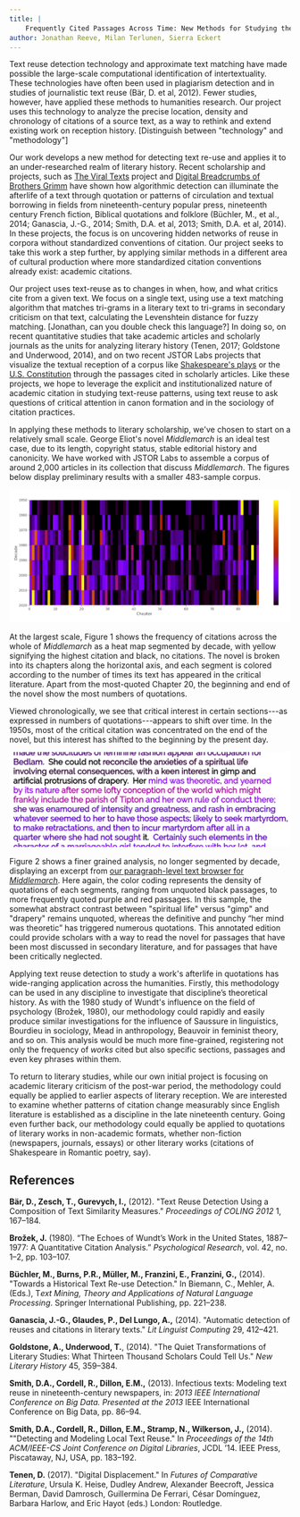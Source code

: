 ```yaml
---
title: |
	Frequently Cited Passages Across Time: New Methods for Studying the Critical Reception of Texts
author: Jonathan Reeve, Milan Terlunen, Sierra Eckert
---
```


Text reuse detection technology and approximate text matching have made possible the large-scale computational identification of intertextuality. These technologies have often been used in plagiarism detection and in studies of journalistic text reuse (Bär, D. et al, 2012). Fewer studies, however, have applied these methods to humanities research. Our project uses this technology to analyze the precise location, density and chronology of citations of a source text, as a way to rethink and extend existing work on reception history. [Distinguish between "technology" and "methodology"]

Our work develops a new method for detecting text re-use and applies it to an under-researched realm of literary history. Recent scholarship and projects, such as [The Viral Texts](http://viraltexts.org/) project and [Digital Breadcrumbs of Brothers Grimm](http://www.etrap.eu/digital-breadcrumbs-of-brothers-grimm/) have shown how algorithmic detection can illuminate the afterlife of a text through quotation or patterns of circulation and textual borrowing in fields from nineteenth-century popular press, nineteenth century French fiction, Biblical quotations and folklore (Büchler, M., et al., 2014; Ganascia, J.-G., 2014; Smith, D.A. et al, 2013; Smith, D.A. et al, 2014). In these projects, the focus is on uncovering hidden networks of reuse in corpora without standardized conventions of citation. Our project seeks to take this work a step further, by applying similar methods in a different area of cultural production where more standardized citation conventions already exist: academic citations. 

Our project uses text-reuse as to changes in when, how, and what critics cite from a given text. We focus on a single text, using use a text matching algorithm that matches tri-grams in a literary text to tri-grams in secondary criticism on that text, calculating the Levenshtein distance for fuzzy matching. [Jonathan, can you double check this language?] In doing so, on recent quantitative studies that take academic articles and scholarly journals as the units for analyzing literary history (Tenen, 2017; Goldstone and Underwood, 2014), and on two recent JSTOR Labs projects that visualize the textual reception of a corpus like [Shakespeare's plays](https://labs.jstor.org/shakespeare/) or the [U.S. Constitution](http://labs.jstor.org/constitution-site/) through the passages cited in scholarly articles.  Like these projects, we hope to leverage the explicit and institutionalized nature of academic citation in studying text-reuse patterns, using text reuse to ask questions of critical attention in canon formation and in the sociology of citation practices. 

In applying these methods to literary scholarship, we've chosen to start on a relatively small scale. George Eliot's novel _Middlemarch_ is an ideal test case, due to its length, copyright status, stable editorial history and canonicity. We have worked with JSTOR Labs to assemble a corpus of around 2,000 articles in its collection that discuss _Middlemarch_. The figures below display preliminary results with a smaller 483-sample corpus.

![Citation Frequency Heat Map for _Middlemarch_, by Decade](images/heatmap.png)

At the largest scale, Figure 1 shows the frequency of citations across the whole of _Middlemarch_ as a heat map segmented by decade, with yellow signifying the highest citation and black, no citations. The novel is broken into its chapters along the horizontal axis, and each segment is colored according to the number of times its text has appeared in the critical literature. Apart from the most-quoted Chapter 20, the beginning and end of the novel show the most numbers of quotations. 

Viewed chronologically, we see that critical interest in certain sections---as expressed in numbers of quotations---appears to shift over time. In the 1950s, most of the critical citation was concentrated on the end of the novel, but this interest has shifted to the beginning by the present day. 

![Citation Frequency Text Browser for _Middlemarch_](images/annotated2.png)

Figure 2 shows a finer grained analysis, no longer segmented by decade, displaying an excerpt from [our paragraph-level text browser for _Middlemarch_](http://xpmethod.plaintext.in/middlemarch-critical-histories/annotated.html). Here again, the color coding represents the density of quotations of each segments, ranging from unquoted black passages, to more frequently quoted purple and red passages. In this sample, the somewhat abstract contrast between "spiritual life" versus "gimp" and "drapery" remains unquoted, whereas the definitive and punchy “her mind was theoretic” has triggered numerous quotations. This annotated edition could provide scholars with a way to read the novel for passages that have been most discussed in secondary literature, and for passages that have been critically neglected.

Applying text reuse detection to study a work's afterlife in quotations has wide-ranging application across the humanities. Firstly, this methodology can be used in any discipline to investigate that discipline’s theoretical history. As with the 1980 study of Wundt's influence on the field of psychology (Brožek,  1980), our methodology could rapidly and easily produce similar investigations for the influence of Saussure in linguistics, Bourdieu in sociology, Mead in anthropology, Beauvoir in feminist theory, and so on. This analysis would be much more fine-grained, registering not only the frequency of *works* cited but also specific sections, passages and even key phrases within them.

To return to literary studies, while our own initial project is focusing on academic literary criticism of the post-war period, the methodology could equally be applied to earlier aspects of literary reception. We are interested to examine whether patterns of citation change measurably since English literature is established as a discipline in the late nineteenth century. Going even further back, our methodology could equally be applied to quotations of literary works in non-academic formats, whether non-fiction (newspapers, journals, essays) or other literary works (citations of Shakespeare in Romantic poetry, say).

## References

**Bär, D., Zesch, T., Gurevych, I.,** (2012). "Text Reuse Detection Using a Composition of Text Similarity Measures." *Proceedings of COLING 2012* 1, 167–184.

**Brožek, J.** (1980). “The Echoes of Wundt’s Work in the United States, 1887–1977: A Quantitative Citation Analysis.” *Psychological Research*, vol. 42, no. 1–2, pp. 103–107.

**Büchler, M., Burns, P.R., Müller, M., Franzini, E., Franzini, G.,** (2014). "Towards a Historical Text Re-use Detection." In Biemann, C., Mehler, A. (Eds.), T*ext Mining, Theory and Applications of Natural Language Processing*. Springer International Publishing, pp. 221–238. 

**Ganascia, J.-G., Glaudes, P., Del Lungo, A.,** (2014). "Automatic detection of reuses and citations in literary texts." *Lit Linguist Computing* 29, 412–421. 

**Goldstone, A., Underwood, T.**, (2014). "The Quiet Transformations of Literary Studies: What Thirteen Thousand Scholars Could Tell Us." *New Literary History* 45, 359–384.

**Smith, D.A., Cordell, R., Dillon, E.M.,** (2013). Infectious texts: Modeling text reuse in nineteenth-century newspapers, in: *2013 IEEE International Conference on Big Data. Presented at the 2013* IEEE International Conference on Big Data, pp. 86–94. 

**Smith, D.A., Cordell, R., Dillon, E.M., Stramp, N., Wilkerson, J.,** (2014). ""Detecting and Modeling Local Text Reuse." In *Proceedings of the 14th ACM/IEEE-CS Joint Conference on Digital Libraries*, JCDL ’14. IEEE Press, Piscataway, NJ, USA, pp. 183–192.

**Tenen, D.** (2017). "Digital Displacement." In *Futures of Comparative Literature*, Ursula K. Heise, Dudley Andrew, Alexander Beecroft, Jessica Berman, David Damrosch, Guillermina De Ferrari, César Domínguez, Barbara Harlow, and Eric Hayot  (eds.) London: Routledge.
